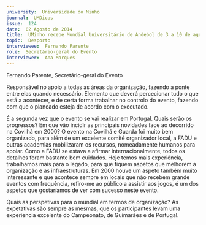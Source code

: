 ```yaml
---
university:  Universidade do Minho
journal:  UMDicas
issue:  124
date:  02 Agosto de 2014
title:  UMinho recebe Mundial Universitário de Andebol de 3 a 10 de agosto
topic:  Desporto
interviewee:  Fernando Parente
role:  Secretário-geral do Evento
interviewer:  Ana Marques
---
```

 

 Fernando Parente, Secretário-geral do Evento 

 Responsável no apoio a todas as áreas da organização, fazendo a ponte entre elas quando necessário.
 Elemento que deverá percecionar tudo o que está a acontecer, e de certa forma trabalhar no controlo do evento, fazendo com que o planeado esteja de acordo com o executado.

 É a segunda vez que o evento se vai realizar em Portugal. Quais serão os progressos? Em que vão incidir as principais novidades face ao decorrido na Covilhã em 2000?
 O evento na Covilhã e Guarda foi muito bem organizado, para além de um excelente comité organizador local, a FADU e outras academias mobilizaram os recursos, nomeadamente humanos para apoiar.
 Como a FADU se estava a afirmar internacionalmente, todos os detalhes foram bastante bem cuidados. Hoje temos mais experiência, trabalhamos mais para o legado, para que fiquem aspetos que melhorem a organização e as infraestruturas. Em 2000 houve um aspeto também muito interessante e que acontece sempre em locais que não recebem grande eventos com frequência, refiro-me ao público a assistir aos jogos, é um dos aspetos que gostaríamos de ver com sucesso neste evento.

 Quais as perspetivas para o mundial em termos de organização?
 As expetativas são sempre as mesmas, que os participantes levam uma experiencia excelente do Campeonato, de Guimarães e de Portugal.

